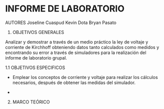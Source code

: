 # **INFORME DE LABORATORIO**

AUTORES  Joseline Cuaspud Kevin Dota  Bryan Pasato 

1. OBJETIVOS  GENERALES 

Analizar y demostrar a través de un medio práctico la ley de voltaje y corriente de Kirchhoff obteniendo datos tanto calculados como medidos y encontrando su error a través de simuladores para la realización del informe de laboratorio grupal.

1.1 OBJETIVOS ESPECIFICOS 

- Emplear los conceptos de corriente y voltaje para realizar los cálculos necesarios, después de obtener las medidas del simulador.

-

2. MARCO TEÓRICO

